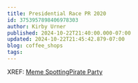 ```yaml
---
title: Presidential Race PR 2020
id: 3753957898406978303
author: Kirby Urner
published: 2024-10-22T21:40:00.000-07:00
updated: 2024-10-22T21:45:42.879-07:00
blog: coffee_shops
tags: 
---
```


[](https://www.flickr.com/photos/kirbyurner/54086181162/in/dateposted/)

XREF: [Meme Spotting](https://mybizmo.blogspot.com/2019/04/meme-spotting.html)[Pirate Party](https://controlroom.blogspot.com/2020/08/pirate-party-planks.html)